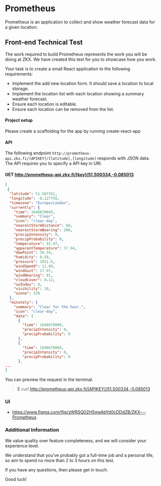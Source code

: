 # Prometheus
Prometheus is an application to collect and show weather forecast data for a given location.

## Front-end Technical Test
The work required to build Prometheus represents the work you will be doing at ZKX. We have created this test for you to showcase how you work. 

Your task is to create a small React application to the following requirements:

* Implement the add new location form. It should save a location to local storage.
* Implement the location list with each location showing a summary weather forecast.
* Ensure each location is editable.
* Ensure each location can be removed from the list.


#### Project setup

Please create a scaffolding for the app by running create-react-app

#### API

The following endpoint `http://prometheus-api.zkx.fi/[APIKEY]/[latitude],[longitude]` responds with JSON data. The API requires you to specify a API key in URI.


#### GET http://prometheus-api.zkx.fi/[key]/51.500334,-0.085013

```json 
[
 {
  "latitude": 51.507351,
  "longitude": -0.127758,
  "timezone": "Europe/London",
  "currently": {
    "time": 1646670045,
    "summary": "Clear",
    "icon": "clear-day",
    "nearestStormDistance": 68,
    "nearestStormBearing": 208,
    "precipIntensity": 0,
    "precipProbability": 0,
    "temperature": 43.97,
    "apparentTemperature": 37.94,
    "dewPoint": 30.59,
    "humidity": 0.59,
    "pressure": 1021.6,
    "windSpeed": 11.69,
    "windGust": 17.97,
    "windBearing": 91,
    "cloudCover": 0.12,
    "uvIndex": 0,
    "visibility": 10,
    "ozone": 328
  },
  "minutely": {
    "summary": "Clear for the hour.",
    "icon": "clear-day",
    "data": [
      {
        "time": 1646670000,
        "precipIntensity": 0,
        "precipProbability": 0
      },
      {
        "time": 1646670060,
        "precipIntensity": 0,
        "precipProbability": 0
      },
...
]
```

You can preview the request in the terminal.
> $ curl http://prometheus-api.zkx.fi/[APIKEY]/51.500334,-0.085013


### UI

* https://www.figma.com/file/zWRSQ02H5meAbYd0cDDdZB/ZKX---Prometheus

### Additional Information

We value quality over feature completeness, and we will consider your experience level.

We understand that you’ve probably got a full-time job and a personal life, so aim to spend no more than 2 to 3 hours on this test.

If you have any questions, then please get in touch.

Good luck!
